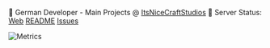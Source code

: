 👋 German Developer - Main Projects @ [ItsNiceCraftStudios](https://github.com/itsnicecraftstudios)
📡 Server Status: [Web](https://status.itsnicecraft.eu) [README](https://github.com/itsnicecraft/status) [Issues](https://github.com/itsnicecraft/status/issues)


![Metrics](https://github-readme-stats.vercel.app/api?username=itsnicecraft&count_private=true&show_icons=true&theme=algolia)
